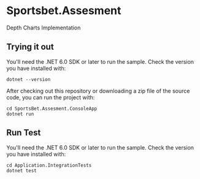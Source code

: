 # Sportsbet.Assesment
Depth Charts Implementation

## Trying it out

You'll need the .NET 6.0 SDK or later to run the sample. Check the version you have installed with:

```shell
dotnet --version
```
After checking out this repository or downloading a zip file of the source code, you can run the project with:

```shell
cd SportsBet.Assesment.ConsoleApp
dotnet run
```

## Run Test

You'll need the .NET 6.0 SDK or later to run the sample. Check the version you have installed with:

```shell
cd Application.IntegrationTests
dotnet test
```
